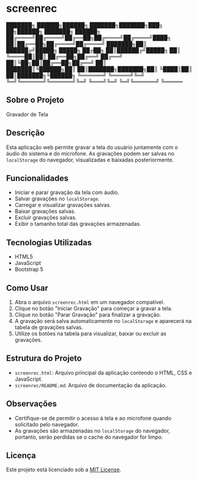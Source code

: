 # screenrec

███████╗ ██████╗██████╗ ███████╗███████╗███╗   ██╗██████╗ ███████╗ ██████╗
██╔════╝██╔════╝██╔══██╗██╔════╝██╔════╝████╗  ██║██╔══██╗██╔════╝██╔════╝
███████╗██║     ██████╔╝█████╗  █████╗  ██╔██╗ ██║██████╔╝█████╗  ██║     
╚════██║██║     ██╔══██╗██╔══╝  ██╔══╝  ██║╚██╗██║██╔══██╗██╔══╝  ██║     
███████║╚██████╗██║  ██║███████╗███████╗██║ ╚████║██║  ██║███████╗╚██████╗
╚══════╝ ╚═════╝╚═╝  ╚═╝╚══════╝╚══════╝╚═╝  ╚═══╝╚═╝  ╚═╝╚══════╝ ╚═════

## Sobre o Projeto
Gravador de Tela

## Descrição

Esta aplicação web permite gravar a tela do usuário juntamente com o áudio do sistema e do microfone. As gravações podem ser salvas no `localStorage` do navegador, visualizadas e baixadas posteriormente.

## Funcionalidades

- Iniciar e parar gravação da tela com áudio.
- Salvar gravações no `localStorage`.
- Carregar e visualizar gravações salvas.
- Baixar gravações salvas.
- Excluir gravações salvas.
- Exibir o tamanho total das gravações armazenadas.

## Tecnologias Utilizadas

- HTML5
- JavaScript
- Bootstrap 5

## Como Usar

1. Abra o arquivo `screenrec.html` em um navegador compatível.
2. Clique no botão "Iniciar Gravação" para começar a gravar a tela.
3. Clique no botão "Parar Gravação" para finalizar a gravação.
4. A gravação será salva automaticamente no `localStorage` e aparecerá na tabela de gravações salvas.
5. Utilize os botões na tabela para visualizar, baixar ou excluir as gravações.

## Estrutura do Projeto

- `screenrec.html`: Arquivo principal da aplicação contendo o HTML, CSS e JavaScript.
- `screenrec/README.md`: Arquivo de documentação da aplicação.

## Observações

- Certifique-se de permitir o acesso à tela e ao microfone quando solicitado pelo navegador.
- As gravações são armazenadas no `localStorage` do navegador, portanto, serão perdidas se o cache do navegador for limpo.

## Licença

Este projeto está licenciado sob a [MIT License](LICENSE).
